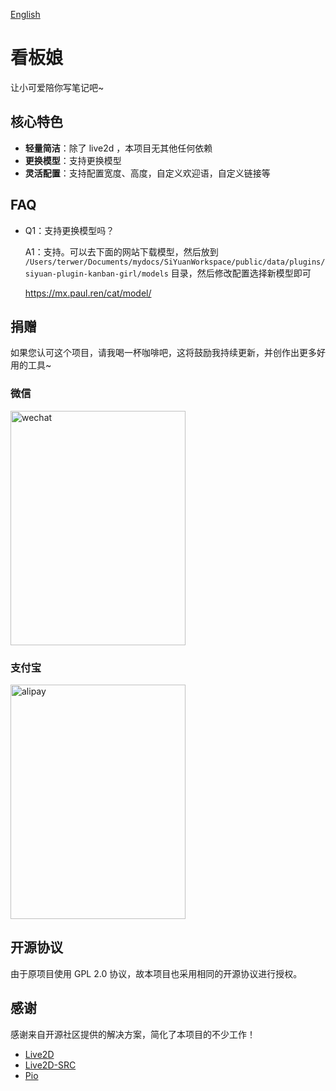 [English](README.md)

# 看板娘

让小可爱陪你写笔记吧~

## 核心特色

- **轻量简洁**：除了 live2d ，本项目无其他任何依赖
- **更换模型**：支持更换模型
- **灵活配置**：支持配置宽度、高度，自定义欢迎语，自定义链接等

## FAQ

* Q1：支持更换模型吗？

  A1：支持。可以去下面的网站下载模型，然后放到 `/Users/terwer/Documents/mydocs/SiYuanWorkspace/public/data/plugins/siyuan-plugin-kanban-girl/models` 目录，然后修改配置选择新模型即可

  https://mx.paul.ren/cat/model/

## 捐赠

如果您认可这个项目，请我喝一杯咖啡吧，这将鼓励我持续更新，并创作出更多好用的工具~

### 微信

<div>
<img src="https://static-rs-terwer.oss-cn-beijing.aliyuncs.com/donate/wechat.jpg" alt="wechat" style="width:280px;height:375px;" />
</div>

### 支付宝

<div>
<img src="https://static-rs-terwer.oss-cn-beijing.aliyuncs.com/donate/alipay.jpg" alt="alipay" style="width:280px;height:375px;" />
</div>

## 开源协议

由于原项目使用 GPL 2.0 协议，故本项目也采用相同的开源协议进行授权。

## 感谢

感谢来自开源社区提供的解决方案，简化了本项目的不少工作！

- [Live2D](https://www.live2d.com)
- [Live2D-SRC](https://github.com/journey-ad/live2d_src)
- [Pio](https://github.com/Dreamer-Paul/Pio)